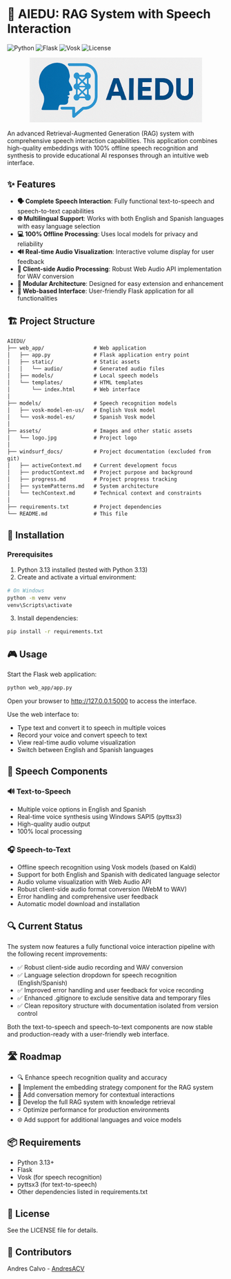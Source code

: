 # 🧠 AIEDU: RAG System with Speech Interaction
![Python](https://img.shields.io/badge/Python-3.13-blue)
![Flask](https://img.shields.io/badge/Flask-Latest-green)
![Vosk](https://img.shields.io/badge/Vosk-Latest-orange)
![License](https://img.shields.io/badge/License-MIT-lightgrey)

<p align="center">
  <img src="assets/logo.jpg" alt="AIEDU Logo" width="400">
</p>

An advanced Retrieval-Augmented Generation (RAG) system with comprehensive speech interaction capabilities. This application combines high-quality embeddings with 100% offline speech recognition and synthesis to provide educational AI responses through an intuitive web interface.

## ✨ Features

- **🗣️ Complete Speech Interaction**: Fully functional text-to-speech and speech-to-text capabilities
- **🌐 Multilingual Support**: Works with both English and Spanish languages with easy language selection
- **💻 100% Offline Processing**: Uses local models for privacy and reliability
- **🔊 Real-time Audio Visualization**: Interactive volume display for user feedback
- **🔄 Client-side Audio Processing**: Robust Web Audio API implementation for WAV conversion
- **🧩 Modular Architecture**: Designed for easy extension and enhancement
- **🌟 Web-based Interface**: User-friendly Flask application for all functionalities

## 🏗️ Project Structure

```text
AIEDU/
├── web_app/                # Web application
│   ├── app.py              # Flask application entry point
│   ├── static/             # Static assets
│   │   └── audio/          # Generated audio files
│   ├── models/             # Local speech models
│   └── templates/          # HTML templates
│       └── index.html      # Web interface
│
├── models/                 # Speech recognition models
│   ├── vosk-model-en-us/   # English Vosk model
│   └── vosk-model-es/      # Spanish Vosk model
│
├── assets/                 # Images and other static assets
│   └── logo.jpg            # Project logo
│
├── windsurf_docs/          # Project documentation (excluded from git)
│   ├── activeContext.md    # Current development focus
│   ├── productContext.md   # Project purpose and background
│   ├── progress.md         # Project progress tracking
│   ├── systemPatterns.md   # System architecture
│   └── techContext.md      # Technical context and constraints
│
├── requirements.txt        # Project dependencies
└── README.md               # This file
```

## 🚀 Installation

### Prerequisites

1. Python 3.13 installed (tested with Python 3.13)
2. Create and activate a virtual environment:

```bash
# On Windows
python -m venv venv
venv\Scripts\activate
```

3. Install dependencies:

```bash
pip install -r requirements.txt
```

## 🎮 Usage

Start the Flask web application:

```bash
python web_app/app.py
```

Open your browser to http://127.0.0.1:5000 to access the interface.

Use the web interface to:
- Type text and convert it to speech in multiple voices
- Record your voice and convert speech to text
- View real-time audio volume visualization
- Switch between English and Spanish languages

## 🎤 Speech Components

### 🔊 Text-to-Speech
- Multiple voice options in English and Spanish
- Real-time voice synthesis using Windows SAPI5 (pyttsx3)
- High-quality audio output
- 100% local processing

### 🎧 Speech-to-Text
- Offline speech recognition using Vosk models (based on Kaldi)
- Support for both English and Spanish with dedicated language selector
- Audio volume visualization with Web Audio API
- Robust client-side audio format conversion (WebM to WAV)
- Error handling and comprehensive user feedback
- Automatic model download and installation

## 🔍 Current Status

The system now features a fully functional voice interaction pipeline with the following recent improvements:

- ✅ Robust client-side audio recording and WAV conversion
- ✅ Language selection dropdown for speech recognition (English/Spanish)
- ✅ Improved error handling and user feedback for voice recording
- ✅ Enhanced .gitignore to exclude sensitive data and temporary files
- ✅ Clean repository structure with documentation isolated from version control

Both the text-to-speech and speech-to-text components are now stable and production-ready with a user-friendly web interface.

## 🛣️ Roadmap

- 🔍 Enhance speech recognition quality and accuracy
- 🧩 Implement the embedding strategy component for the RAG system
- 💾 Add conversation memory for contextual interactions
- 🧠 Develop the full RAG system with knowledge retrieval
- ⚡ Optimize performance for production environments
- 🌐 Add support for additional languages and voice models

## 📦 Requirements

- Python 3.13+
- Flask
- Vosk (for speech recognition)
- pyttsx3 (for text-to-speech)
- Other dependencies listed in requirements.txt

## 📄 License

See the LICENSE file for details.

## 👥 Contributors

Andres Calvo - [AndresACV](https://github.com/AndresACV)